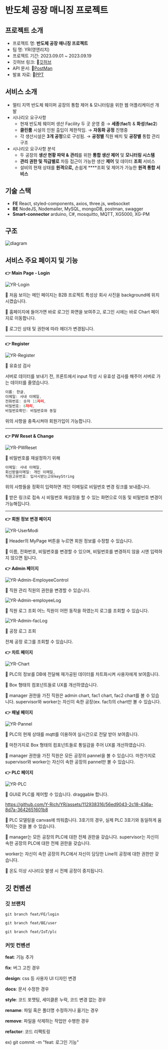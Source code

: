 # ****반도체 공장 매니징 프로젝트****

## 프로젝트 소개

- 프로젝트 명: ****반도체 공장 매니징 프로젝트****
- 팀 명: YR(영앤리치)
- 프로젝트 기간: 2023.09.01 ~ 2023.09.19
- 깃허브 링크: 🔗[깃허브](https://github.com/Y-Rich/YR/tree/dev)
- API 문서: 🔗[PostMan](https://documenter.getpostman.com/view/27544675/2s9YBxZFu6)
- 발표 자료: 🔗[PPT](https://docs.google.com/presentation/d/1ZnGEwxpCYO_GvAWEhkE4orwQhH-mp_oMgTzgx0vxikY/edit?usp=sharing)

## 서비스 소개

- 멀티 지역 반도체 웨이퍼 공장의 통합 제어 & 모니터링을 위한 웹 어플리케이션 개발
- 시나리오 요구사항
    - 현재 반도체 웨이퍼 생산 Facility 두 곳 운영 중
    → **세종**(**fac1**) & **화성**(**fac2**)
    - **클린룸** 시설의 인원 출입이 제한적임.
    → **자동화 공정** 진행중
    - 각 생산시설은 **3개 공정**으로 구성됨.
    → **공정별** 직원 배치 및 **공장별** 통합 관리 구조
- 시나리오 요구사항 분석
    - 두 공장의 **생산 현황 파악 &** **관리**를 위한 **통합 생산 제어** 및 **모니터링 시스템**
    - **관리 권한 및 직급별로** 차등 접근이 가능한 생산 **제어** 및 데이터 **조회** 서비스
    - 설비의 현재 상태를 **원격으로,** 손쉽게 ****조회 및 제어가 가능한 **원격 통합 서비스**

## 기술 스택

- **FE**
React, styled-components, axios, three.js, websocket
- **BE**
NodeJS, Nodemailer, MySQL, mongoDB, postman, swagger
- **Smart-connector**
arduino, C#, mosquitto, MQTT, XG5000, XG-PM

## 구조

![diagram](https://github.com/Y-Rich/YR/assets/112938316/d35e55f8-039e-4338-ab48-2bca88865762)

## 서비스 주요 페이지 및 기능

**👉 Main Page - Login** 

![YR-Login](https://github.com/Y-Rich/YR/assets/112938316/29094d31-f546-4459-bd6d-b18067c9b7d3)

🎈 처음 보이는 메인 페이지는 B2B 프로젝트 특성상 회사 사진을 background에 위치시켰습니다.

🎈 홈페이지에 들어가면 바로 로그인 화면을 보여주고, 로그인 시에는 바로 Chart 페이지로 이동합니다.

🎈 로그인 상태 및 권한에 따라 헤더가 변경됩니다.

---

**👉 Register** 

![YR-Register](https://github.com/Y-Rich/YR/assets/112938316/1a11e230-15bc-4f01-ab3a-7f07ec741b2a)

🎈 유효성 검사

서버로 데이터를 보내기 전, 프론트에서 input 작성 시 유효성 검사를 해주어 서버로 가는 데이터를 줄였습니다.

```jsx
이름: 한글,
이메일: 사내 이메일,
전화번호: 숫자 11자리,
비밀번호: 8자리,
비밀번호확인: 비밀번호와 동일
```

위의 사항을 충족시켜야 회원가입이 가능합니다.

---

**👉 PW Reset & Change**

![YR-PWReset](https://github.com/Y-Rich/YR/assets/112938316/a483d436-bde7-4bef-9c79-261c2ff2ed1f)

🎈 비밀번호를 재설정하기 위해

```jsx
이메일: 사내 이메일,
회신받을이메일: 개인 이메일,
직원고유번호: 입사시받는고유keyString
```

위의 사항들을 정확히 입력하면 개인 이메일로 비밀번호 변경 링크를 보내줍니다.

🎈 받은 링크로 접속 시 비밀번호 재설정을 할 수 있는 화면으로 이동 및 비밀번호 변경이 가능해집니다.

---

**👉 회원 정보 변경 페이지**

![YR-UserModi](https://github.com/Y-Rich/YR/assets/112938316/e36b18c8-f3fe-4b48-9afd-e2a498210eff)

🎈 Header의 MyPage 버튼을 누르면 회원 정보를 수정할 수 있습니다.

🎈 이름, 전화번호, 비밀번호를 변경할 수 있으며, 비밀번호를 변경하지 않을 시엔 입력하지 않으면 됩니다.

**👉 Admin 페이지**

![YR-Admin-EmployeeControl](https://github.com/Y-Rich/YR/assets/112938316/679740cd-785f-4f1a-b774-f003f1cb4c4e)

🎈 직원 관리
직원의 권한을 변경할 수 있습니다.

![YR-Admin-employeeLog](https://github.com/Y-Rich/YR/assets/112938316/fbe18532-1786-4f26-b963-9a429605a872)

🎈 직원 로그 조회
어느 직원이 어떤 동작을 하였는지 로그를 조회할 수 있습니다.

![YR-Admin-facLog](https://github.com/Y-Rich/YR/assets/112938316/7e4f79ce-481b-48ab-acb5-2730d8df127b)

🎈 공정 로그 조회

전체 공정 로그를 조회할 수 있습니다.

**👉 차트 페이지**

![YR-Chart](https://github.com/Y-Rich/YR/assets/112938316/6f2a15e8-8547-4b3e-ab79-e0f0e07fe1cc)

🎈 PLC의 정보를 DB에 전달해 재가공된 데이터를 차트화시켜 사용자에게 보여줍니다.

🎈 Box 형태의 컴포넌트들로 UX를 개선하였습니다.

🎈 manager 권한을 가진 직원은 admin chart, fac1 chart, fac2 chart를 볼 수 있습니다.
supervisor와 worker는 자신이 속한 공장(ex. fac1)의 chart만 볼 수 있습니다. 

**👉 패널 페이지**

![YR-Pannel](https://github.com/Y-Rich/YR/assets/112938316/d8400531-d621-467d-a1c4-8f372991c24b)

🎈 PLC의 현재 상태를 mqtt를 이용하여 실시간으로 전달 받아 보여줍니다.

🎈 마찬가지로 Box 형태의 컴포넌트들로 통일감을 주어 UX를 개선하였습니다.

🎈 manager 권한을 가진 직원은 모든 공장의 pannel을 볼 수 있습니다.
마찬가지로 supervisor와 worker는 자신이 속한 공장의 pannel만 볼 수 있습니다.

**👉 PLC 페이지**

![YR-PLC](https://github.com/Y-Rich/YR/assets/112938316/a45d355d-e890-4d86-8170-f98249e8dc46)

🎈 GUI로 PLC를 제어할 수 있습니다. draggable 합니다.


https://github.com/Y-Rich/YR/assets/112938316/56ed9043-2c18-436a-8d7a-3642651601b8


🎈 PLC 모델링을 canvas에 띄워줍니다. 3호기의 경우, 실제 PLC 3호기와 동일하게 움직이는 것을 볼 수 있습니다.

🎈 manager는 모든 공장의 PLC에 대한 전체 권한을 갖습니다.
supervisor는 자신이 속한 공장의 PLC에 대한 전체 권한을 갖습니다.

worker는 자신이 속한 공장의 PLC에서 자신이 담당한 Line의 공정에 대한 권한만 갖습니다.

🎈 온도 이상 시나리오 발생 시 전체 공정이 중지됩니다.

## 깃 컨벤션

### **깃 브랜치**
`git branch feat/FE/login`

`git branch feat/BE/user`

`git branch feat/IoT/plc`

### **커밋 컨벤션**

**feat**: 기능 추가

**fix**: 버그 고친 경우

**design**: css 등 사용자 UI 디자인 변경

**docs**: 문서 수정한 경우

**style**: 코드 포맷팅, 세미클론 누락, 코드 변경 없는 경우

**rename**: 파일 혹은 폴더명 수정하거나 옮기는 경우

**remove**: 파일을 삭제하는 작업만 수행한 경우

**refactor**: 코드 리팩토링

ex) git commit -m "feat: 로그인 기능"
